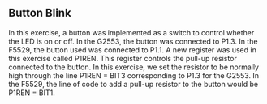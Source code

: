 ## Button Blink 
In this exercise, a button was implemented as a switch to control whether the LED is on or off. In the G2553, the button was connected to P1.3. In the F5529, the button used was connected to P1.1. 
A new register was used in this exercise called P1REN. This register controls the pull-up resistor connected to the button. In this exercise, we set the resistor to be normally high through the line P1REN = BIT3 corresponding to P1.3 for the G2553. In the F5529, the line of code to add a pull-up resistor to the button would be P1REN = BIT1. 
